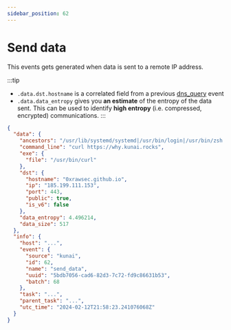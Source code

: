 ```yaml
---
sidebar_position: 62
---
```


# Send data

This events gets generated when data is sent to a remote IP address.

:::tip
* `.data.dst.hostname` is a correlated field from a previous [dns_query](dns_query) event
* `.data.data_entropy` gives you **an estimate** of the entropy of the data sent. This can be used to identify **high entropy** (i.e. compressed, encrypted) communications.
:::

```json
{
  "data": {
    "ancestors": "/usr/lib/systemd/systemd|/usr/bin/login|/usr/bin/zsh|/usr/bin/bash|/usr/bin/xinit|/usr/bin/i3|/usr/bin/bash|/usr/bin/urxvt|/usr/bin/zsh|/usr/bin/bash",
    "command_line": "curl https://why.kunai.rocks",
    "exe": {
      "file": "/usr/bin/curl"
    },
    "dst": {
      "hostname": "0xrawsec.github.io",
      "ip": "185.199.111.153",
      "port": 443,
      "public": true,
      "is_v6": false
    },
    "data_entropy": 4.496214,
    "data_size": 517
  },
  "info": {
    "host": "...",
    "event": {
      "source": "kunai",
      "id": 62,
      "name": "send_data",
      "uuid": "5bdb7056-cad6-82d3-7c72-fd9c86631b53",
      "batch": 68
    },
    "task": "...",
    "parent_task": "...",
    "utc_time": "2024-02-12T21:58:23.241076068Z"
  }
}
```
